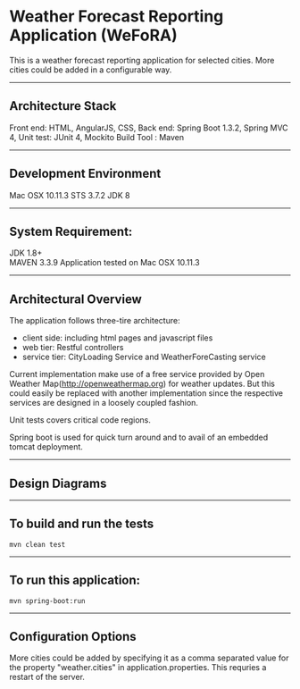 # Weather Forecast Reporting Application (WeFoRA)
This is a weather forecast reporting application for selected cities. More cities could be added in a configurable way.

------------------------------------
Architecture Stack
------------------------------------
Front end: HTML, AngularJS, CSS, 
Back end: Spring Boot 1.3.2, Spring MVC 4,
Unit test: JUnit 4, Mockito
Build Tool : Maven

---------------------------------
Development Environment
------------------------------------
Mac OSX 10.11.3
STS 3.7.2
JDK 8

------------------------------------
System Requirement:
------------------------------------
JDK 1.8+  
MAVEN 3.3.9
Application tested on Mac OSX 10.11.3  


------------------------------------
Architectural Overview
------------------------------------

The application follows three-tire architecture:

* client side: including html pages and javascript files
* web tier: Restful controllers
* service tier: CityLoading Service and WeatherForeCasting service

Current implementation make use of a free service provided by Open Weather Map(http://openweathermap.org) for weather updates. But this could easily be replaced with another
implementation since the respective services are designed in a loosely coupled fashion.

Unit tests covers critical code regions.

Spring boot is used for quick turn around and to avail of an embedded tomcat deployment.

------------------------------------
Design Diagrams
------------------------------------


------------------------------------
To build and run the tests
------------------------------------
```
mvn clean test
```
------------------------------------
To run this application:
------------------------------------
```
mvn spring-boot:run
```

-------------------------
Configuration Options
-------------------------
More cities could be added by specifying it as a comma separated value for the property "weather.cities" in application.properties. This requries a restart of the server.
